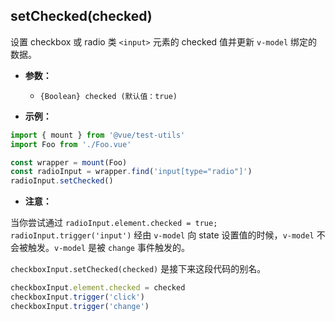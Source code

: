 ## setChecked(checked)

设置 checkbox 或 radio 类 `<input>` 元素的 checked 值并更新 `v-model` 绑定的数据。

- **参数：**

  - `{Boolean} checked (默认值：true)`

- **示例：**

```js
import { mount } from '@vue/test-utils'
import Foo from './Foo.vue'

const wrapper = mount(Foo)
const radioInput = wrapper.find('input[type="radio"]')
radioInput.setChecked()
```

- **注意：**

当你尝试通过 `radioInput.element.checked = true; radioInput.trigger('input')` 经由 `v-model` 向 state 设置值的时候，`v-model` 不会被触发。`v-model` 是被 `change` 事件触发的。

`checkboxInput.setChecked(checked)` 是接下来这段代码的别名。

```js
checkboxInput.element.checked = checked
checkboxInput.trigger('click')
checkboxInput.trigger('change')
```
